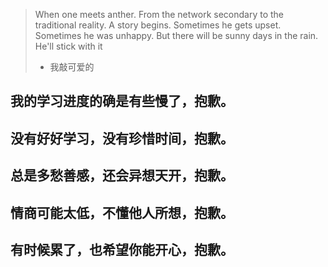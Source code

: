 > When one meets anther.
> From the network secondary to the traditional reality.
> A story begins.
> Sometimes he gets upset.
> Sometimes he was unhappy.
> But there will be sunny days in the rain.
> He'll stick with it
>- 我敲可爱的

## 我的学习进度的确是有些慢了，抱歉。
## 没有好好学习，没有珍惜时间，抱歉。
## 总是多愁善感，还会异想天开，抱歉。
## 情商可能太低，不懂他人所想，抱歉。
## 有时候累了，也希望你能开心，抱歉。